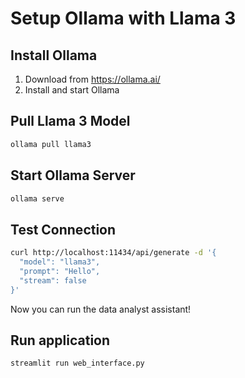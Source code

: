 # Setup Ollama with Llama 3

## Install Ollama

1. Download from https://ollama.ai/
2. Install and start Ollama

## Pull Llama 3 Model

```bash
ollama pull llama3
```

## Start Ollama Server

```bash
ollama serve
```

## Test Connection

```bash
curl http://localhost:11434/api/generate -d '{
  "model": "llama3",
  "prompt": "Hello",
  "stream": false
}'
```

Now you can run the data analyst assistant!


## Run application
```bash
streamlit run web_interface.py
```